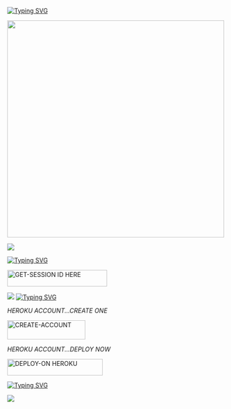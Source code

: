 [![Typing SVG](https://readme-typing-svg.herokuapp.com?font=Rockstar-ExtraBold&color=blue&lines=𝗕𝗼𝘁+𝗰𝗿𝗲𝗮𝘁𝗲+𝗕𝘆+𝗡𝗷𝗮𝗯𝘂𝗹𝗼+𝗝𝗕𝗫)](https://git.io/typing-svg)





<p align="centre"><img src="https://i.imgur.com/SYimVdc.jpeg" width="500" height="500" />



  
 

<a><img src='https://i.imgur.com/LyHic3i.gif'/></a>

 
 
[![Typing SVG](https://readme-typing-svg.herokuapp.com?font=Rockstar-ExtraBold&color=blue&lines=𝗦𝗘𝗦𝗦𝗜𝗢𝗡+𝗜𝗗+𝗦𝗜𝗧𝗘+𝗜𝗦+𝗛𝗘𝗥𝗘)](https://git.io/typing-svg)
 


  <a href="https:https://fffi-0841e02d44bd.herokuapp/"><img title="GET-SESSION ID HERE" src="https://img.shields.io/badge/GET-SESSION ID HERE-h?color=green&style=for-the-badge&logo=nike" width="230" height="38.45"/></a></p>

  
  <a><img src='https://i.imgur.com/LyHic3i.gif'/></a>
[![Typing SVG](https://readme-typing-svg.herokuapp.com?font=Rockstar-ExtraBold&color=blue&lines=𝐃𝐄𝐏𝐋𝐎𝐘+𝐎𝐍+𝐇𝐄𝐑𝐎𝐊𝐔)](https://git.io/typing-svg)


 
  

 
<Honda-JBX>

   *HEROKU ACCOUNT...CREATE ONE*
   
   <a href="https://signup.heroku.com/"><img title="CREATE-ACCOUNT" src="https://img.shields.io/badge/CREATE-ACCOUNT-h?color=blue&style=for-the-badge&logo=blue" width="180" height="43.45"/></a></p>

   *HEROKU ACCOUNT...DEPLOY NOW*

 <a href="https://dashboard.heroku.com/new?template=https://github.com/NjabuloJ/Njabulo-jb1"><img title="DEPLOY-ON HEROKU" src="https://img.shields.io/badge/DEPLOY-ON HEROKU-h?color=blue&style=for-the-badge&logo=nike" width="220" height="38.45"/></a></p>

 
 [![Typing SVG](https://readme-typing-svg.herokuapp.com?font=Rockstar-ExtraBold&size=30&pause=1000&color=0000FF&center=true&vCenter=true&width=815&height=60&lines=𝗛𝗢𝗡𝗗𝗔+▬+𝗝𝗕𝗫+▬+𝗠𝗨𝗟𝗧𝗜+𝗗𝗘𝗩𝗜𝗖𝗘)](https://git.io/typing-svg) 

<a><img src='https://i.imgur.com/LyHic3i.gif'/><a>
